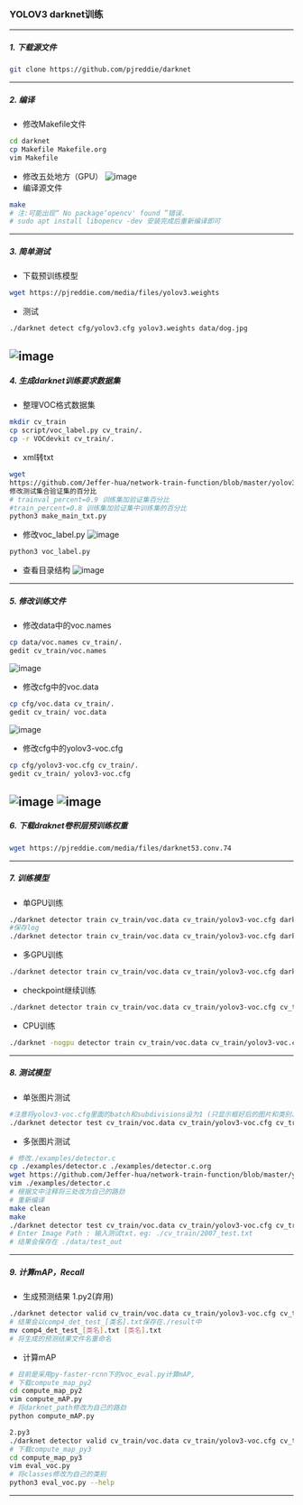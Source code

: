 ### YOLOV3 darknet训练
---
##### 1. 下载源文件
```bash
git clone https://github.com/pjreddie/darknet
```
---
##### 2. 编译
- 修改Makefile文件
```bash
cd darknet
cp Makefile Makefile.org
vim Makefile
```
- 修改五处地方（GPU）
![image](https://github.com/Jeffer-hua/network-train-function/blob/master/yolov3_darknet/img/img_2.png)
- 编译源文件
```bash
make
# 注:可能出现“ No package‘opencv' found ”错误. 
# sudo apt install libopencv -dev 安装完成后重新编译即可
```
---
##### 3. 简单测试
- 下载预训练模型
```bash
wget https://pjreddie.com/media/files/yolov3.weights
```
- 测试
```bash
./darknet detect cfg/yolov3.cfg yolov3.weights data/dog.jpg
```
![image](https://github.com/Jeffer-hua/network-train-function/blob/master/yolov3_darknet/img/img_1.png)
---
##### 4. 生成darknet训练要求数据集
- 整理VOC格式数据集
```bash
mkdir cv_train
cp script/voc_label.py cv_train/.
cp -r VOCdevkit cv_train/.
```
- xml转txt
```bash
wget 
https://github.com/Jeffer-hua/network-train-function/blob/master/yolov3_darknet/make_main_txt.py 
修改测试集合验证集的百分比
# trainval_percent=0.9 训练集加验证集百分比
#train_percent=0.8 训练集加验证集中训练集的百分比
python3 make_main_txt.py
```
- 修改voc_label.py
![image](https://github.com/Jeffer-hua/network-train-function/blob/master/yolov3_darknet/img/img_3.png)
```bash
python3 voc_label.py
```
- 查看目录结构
![image](https://github.com/Jeffer-hua/network-train-function/blob/master/yolov3_darknet/img/img_4.png)
---
##### 5. 修改训练文件
- 修改data中的voc.names
```bash
cp data/voc.names cv_train/.
gedit cv_train/voc.names
```
![image](https://github.com/Jeffer-hua/network-train-function/blob/master/yolov3_darknet/img/img_8.png)
- 修改cfg中的voc.data
```bash
cp cfg/voc.data cv_train/.
gedit cv_train/ voc.data
```
![image](https://github.com/Jeffer-hua/network-train-function/blob/master/yolov3_darknet/img/img_6.png)
- 修改cfg中的yolov3-voc.cfg
```bash
cp cfg/yolov3-voc.cfg cv_train/.
gedit cv_train/ yolov3-voc.cfg
```
![image](https://github.com/Jeffer-hua/network-train-function/blob/master/yolov3_darknet/img/img_5.png)
![image](https://github.com/Jeffer-hua/network-train-function/blob/master/yolov3_darknet/img/img_7.png)
---
##### 6. 下载draknet卷积层预训练权重
```bash
wget https://pjreddie.com/media/files/darknet53.conv.74
```
---
##### 7. 训练模型
- 单GPU训练
```bash
./darknet detector train cv_train/voc.data cv_train/yolov3-voc.cfg darknet53.conv.74
#保存log
./darknet detector train cv_train/voc.data cv_train/yolov3-voc.cfg darknet53.conv.74 | tee cv_train/train.log
```
- 多GPU训练
```bash
./darknet detector train cv_train/voc.data cv_train/yolov3-voc.cfg darknet53.conv.74 -gpu 0,1,2,3
```
- checkpoint继续训练
```bash
./darknet detector train cv_train/voc.data cv_train/yolov3-voc.cfg cv_train/backup/yolov3-voc.backup
```
- CPU训练
```bash
./darknet -nogpu detector train cv_train/voc.data cv_train/yolov3-voc.cfg darknet53.conv.74
```
---
##### 8. 测试模型
- 单张图片测试
```bash
#注意将yolov3-voc.cfg里面的batch和subdivisions设为1 (只显示框好后的图片和类别、置信率)
./darknet detector test cv_train/voc.data cv_train/yolov3-voc.cfg cv_train/backup/yolov3-voc_xxx.weights image.jpg
```
- 多张图片测试
```bash
# 修改./examples/detector.c
cp ./examples/detector.c ./examples/detector.c.org
wget https://github.com/Jeffer-hua/network-train-function/blob/master/yolov3_darknet/detector.c
vim ./examples/detector.c
# 根据文中注释将三处改为自己的路劲
# 重新编译
make clean
make
./darknet detector test cv_train/voc.data cv_train/yolov3-voc.cfg cv_train/backup/yolov3-voc_xxx.weights
# Enter Image Path : 输入测试txt，eg: ./cv_train/2007_test.txt
# 结果会保存在 ./data/test_out
```
---
##### 9. 计算mAP，Recall
- 生成预测结果
1.py2(弃用)
```bash
./darknet detector valid cv_train/voc.data cv_train/yolov3-voc.cfg cv_train/backup/yolov3-voc_xxxx.weights
# 结果会以comp4_det_test_[类名].txt保存在./result中
mv comp4_det_test_[类名].txt [类名].txt
# 将生成的预测结果文件名重命名
```
- 计算mAP
```bash
# 目前是采用py-faster-rcnn下的voc_eval.py计算mAP,
# 下载compute_map_py2
cd compute_map_py2
vim compute_mAP.py
# 将darknet_path修改为自己的路劲
python compute_mAP.py

2.py3
./darknet detector valid cv_train/voc.data cv_train/yolov3-voc.cfg cv_train/backup/yolov3-voc_xxxx.weights
# 下载compute_map_py3
cd compute_map_py3
vim eval_voc.py
# 将classes修改为自己的类别
python3 eval_voc.py --help 
```
---
